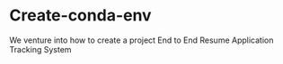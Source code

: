 # Create-conda-env
We venture into how to create a project  End to End Resume Application Tracking System
